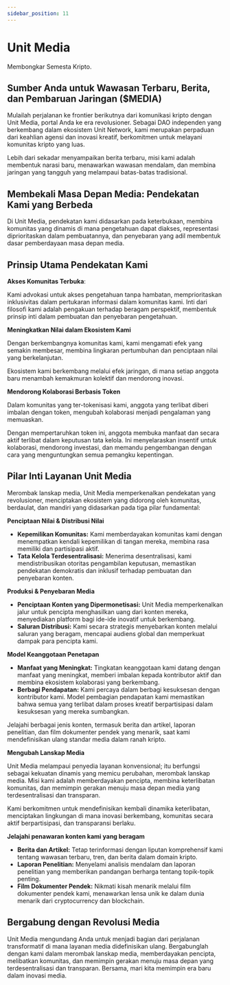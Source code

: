 ```yaml
---
sidebar_position: 11
---
```


# Unit Media

Membongkar Semesta Kripto.

## Sumber Anda untuk Wawasan Terbaru, Berita, dan Pembaruan Jaringan ($MEDIA)

Mulailah perjalanan ke frontier berikutnya dari komunikasi kripto dengan Unit Media, portal Anda ke era revolusioner. Sebagai DAO independen yang berkembang dalam ekosistem Unit Network, kami merupakan perpaduan dari keahlian agensi dan inovasi kreatif, berkomitmen untuk melayani komunitas kripto yang luas.

Lebih dari sekadar menyampaikan berita terbaru, misi kami adalah membentuk narasi baru, menawarkan wawasan mendalam, dan membina jaringan yang tangguh yang melampaui batas-batas tradisional.

## Membekali Masa Depan Media: Pendekatan Kami yang Berbeda

Di Unit Media, pendekatan kami didasarkan pada keterbukaan, membina komunitas yang dinamis di mana pengetahuan dapat diakses, representasi diprioritaskan dalam pembuatannya, dan penyebaran yang adil membentuk dasar pemberdayaan masa depan media.

## Prinsip Utama Pendekatan Kami

**Akses Komunitas Terbuka**:

Kami advokasi untuk akses pengetahuan tanpa hambatan, memprioritaskan inklusivitas dalam pertukaran informasi dalam komunitas kami. Inti dari filosofi kami adalah pengakuan terhadap beragam perspektif, membentuk prinsip inti dalam pembuatan dan penyebaran pengetahuan.

**Meningkatkan Nilai dalam Ekosistem Kami**

Dengan berkembangnya komunitas kami, kami mengamati efek yang semakin membesar, membina lingkaran pertumbuhan dan penciptaan nilai yang berkelanjutan.

Ekosistem kami berkembang melalui efek jaringan, di mana setiap anggota baru menambah kemakmuran kolektif dan mendorong inovasi.

**Mendorong Kolaborasi Berbasis Token**

Dalam komunitas yang ter-tokenisasi kami, anggota yang terlibat diberi imbalan dengan token, mengubah kolaborasi menjadi pengalaman yang memuaskan.

Dengan mempertaruhkan token ini, anggota membuka manfaat dan secara aktif terlibat dalam keputusan tata kelola. Ini menyelaraskan insentif untuk kolaborasi, mendorong investasi, dan memandu pengembangan dengan cara yang menguntungkan semua pemangku kepentingan.

## Pilar Inti Layanan Unit Media

Merombak lanskap media, Unit Media memperkenalkan pendekatan yang revolusioner, menciptakan ekosistem yang didorong oleh komunitas, berdaulat, dan mandiri yang didasarkan pada tiga pilar fundamental:

**Penciptaan Nilai & Distribusi Nilai**

- **Kepemilikan Komunitas:** Kami memberdayakan komunitas kami dengan menempatkan kendali kepemilikan di tangan mereka, membina rasa memiliki dan partisipasi aktif.
- **Tata Kelola Terdesentralisasi:** Menerima desentralisasi, kami mendistribusikan otoritas pengambilan keputusan, memastikan pendekatan demokratis dan inklusif terhadap pembuatan dan penyebaran konten.

**Produksi & Penyebaran Media**

- **Penciptaan Konten yang Dipermonetisasi:** Unit Media memperkenalkan jalur untuk pencipta menghasilkan uang dari konten mereka, menyediakan platform bagi ide-ide inovatif untuk berkembang.
- **Saluran Distribusi:** Kami secara strategis menyebarkan konten melalui saluran yang beragam, mencapai audiens global dan memperkuat dampak para pencipta kami.

**Model Keanggotaan Penetapan**

- **Manfaat yang Meningkat:** Tingkatan keanggotaan kami datang dengan manfaat yang meningkat, memberi imbalan kepada kontributor aktif dan membina ekosistem kolaborasi yang berkembang.
- **Berbagi Pendapatan:** Kami percaya dalam berbagi kesuksesan dengan kontributor kami. Model pembagian pendapatan kami memastikan bahwa semua yang terlibat dalam proses kreatif berpartisipasi dalam kesuksesan yang mereka sumbangkan.

Jelajahi berbagai jenis konten, termasuk berita dan artikel, laporan penelitian, dan film dokumenter pendek yang menarik, saat kami mendefinisikan ulang standar media dalam ranah kripto.

**Mengubah Lanskap Media**

Unit Media melampaui penyedia layanan konvensional; itu berfungsi sebagai kekuatan dinamis yang memicu perubahan, merombak lanskap media. Misi kami adalah memberdayakan pencipta, membina keterlibatan komunitas, dan memimpin gerakan menuju masa depan media yang terdesentralisasi dan transparan.

Kami berkomitmen untuk mendefinisikan kembali dinamika keterlibatan, menciptakan lingkungan di mana inovasi berkembang, komunitas secara aktif berpartisipasi, dan transparansi berlaku.

**Jelajahi penawaran konten kami yang beragam**

- **Berita dan Artikel:** Tetap terinformasi dengan liputan komprehensif kami tentang wawasan terbaru, tren, dan berita dalam domain kripto.
- **Laporan Penelitian:** Menyelami analisis mendalam dan laporan penelitian yang memberikan pandangan berharga tentang topik-topik penting.
- **Film Dokumenter Pendek:** Nikmati kisah menarik melalui film dokumenter pendek kami, menawarkan lensa unik ke dalam dunia menarik dari cryptocurrency dan blockchain.

## Bergabung dengan Revolusi Media

Unit Media mengundang Anda untuk menjadi bagian dari perjalanan transformatif di mana layanan media didefinisikan ulang. Bergabunglah dengan kami dalam merombak lanskap media, memberdayakan pencipta, melibatkan komunitas, dan memimpin gerakan menuju masa depan yang terdesentralisasi dan transparan. Bersama, mari kita memimpin era baru dalam inovasi media.

